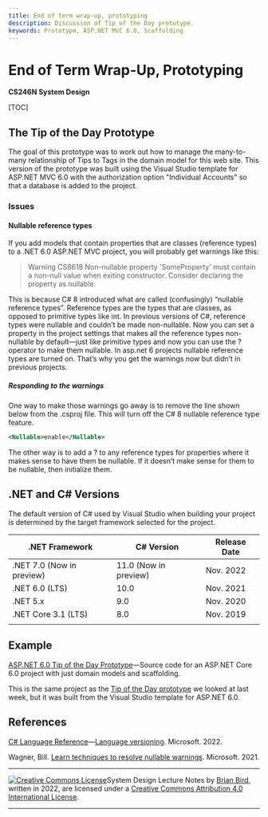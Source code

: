 ```yaml
---
title: End of term wrap-up, prototyping
description: Discussion of Tip of the Day prototype.
keywords: Prototype, ASP.NET MVC 6.0, Scaffolding
---
```

# End of Term Wrap-Up, Prototyping

**CS246N System Design**

[TOC]

## The Tip of the Day Prototype

The goal of this prototype was to work out how to manage the many-to-many relationship of Tips to Tags in the domain model for this web site. This version of the prototype was built using the Visual Studio template for ASP.NET MVC 6.0 with the authorization option "Individual Accounts" so that a database is added to the project.

### Issues

#### Nullable reference types

If you add models that contain properties that are classes (reference types) to a .NET 6.0 ASP.NET MVC project, you will probably get warnings like this:

> Warning	CS8618	Non-nullable property 'SomeProperty' must contain a non-null value when exiting constructor. Consider declaring the property as nullable.

This is because C# 8 introduced what are called (confusingly) “nullable reference types”. Reference types are the types that are classes, as opposed to primitive types like int. In previous versions of C#, reference types were nullable and couldn’t be made non-nullable. Now you can set a property in the project settings that makes all the reference types non-nullable by default—just like primitive types and now you can use the ? operator to make them nullable. In asp.net 6 projects nullable reference types are turned on. That’s why you get the warnings now but didn’t in previous projects.

 ##### Responding to the warnings

One way to make those warnings go away is to remove the line shown below from the .csproj file. This will turn off the C# 8 nullable reference type feature.

 ```xml
<Nullable>enable</Nullable>
 ```

The other way is to add a ? to any reference types for properties where it makes sense to have them be nullable. If it doesn’t make sense for them to be nullable, then initialize them.



## .NET and C# Versions

The default version of C# used by Visual Studio when building your project is determined by the target framework selected for the project.

| .NET Framework            | C# Version            | Release Date |
| ------------------------- | --------------------- | ------------ |
| .NET 7.0 (Now in preview) | 11.0 (Now in preview) | Nov. 2022    |
| .NET 6.0 (LTS)            | 10.0                  | Nov. 2021    |
| .NET 5.x                  | 9.0                   | Nov. 2020    |
| .NET Core 3.1 (LTS)       | 8.0                   | Nov. 2019    |
|                           |                       |              |

## Example

[ASP.NET 6.0 Tip of the Day Prototype](https://github.com/ProfBird/TipOfTheDay-AspNetCore3/tree/PrototypeDemo)&mdash;Source code for an ASP.NET Core 6.0 project with just domain models and scaffolding.

This is the same project as the [Tip of the Day prototype](https://github.com/ProfBird/TipOfTheDay-AspNetCore3/tree/PrototypeDemo) we looked at last week, but it was built from the Visual Studio template for ASP.NET 6.0.



## References

[C# Language Reference](https://docs.microsoft.com/en-us/dotnet/csharp/language-reference/)&mdash;[Language versioning](https://docs.microsoft.com/en-us/dotnet/csharp/language-reference/configure-language-version). Microsoft. 2022.

Wagner, Bill. [Learn techniques to resolve nullable warnings](https://docs.microsoft.com/en-us/dotnet/csharp/nullable-warnings). Microsoft. 2021.



------

 [![Creative Commons License](https://i.creativecommons.org/l/by/4.0/88x31.png)](http://creativecommons.org/licenses/by/4.0/)System Design  Lecture Notes by [Brian Bird](https://profbird.online), written in <time>2022</time>, are licensed under a [Creative Commons Attribution 4.0 International License](http://creativecommons.org/licenses/by/4.0/). 

------